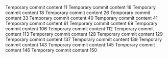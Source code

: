 Temporary commit content 11
Temporary commit content 16
Temporary commit content 18
Temporary commit content 26
Temporary commit content 33
Temporary commit content 40
Temporary commit content 41
Temporary commit content 61
Temporary commit content 69
Temporary commit content 106
Temporary commit content 112
Temporary commit content 113
Temporary commit content 128
Temporary commit content 129
Temporary commit content 137
Temporary commit content 139
Temporary commit content 143
Temporary commit content 145
Temporary commit content 146
Temporary commit content 150
